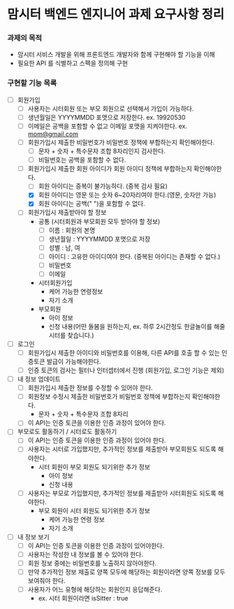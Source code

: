# 맘시터 백엔드 엔지니어 과제 요구사항 정리

### 과제의 목적
* 맘시터 서비스 개발을 위해 프론트엔드 개발자와 함께 구현해야 할 기능을 이해
* 필요한 API 를 식별하고 스펙을 정의해 구현

### 구현할 기능 목록

* [ ] 회원가입
  * [ ] 사용자는 시터회원 또는 부모 회원으로 선택해서 가입이 가능하다.
  * [ ] 생년월일은 YYYYMMDD 포맷으로 저장한다. ex. 19920530
  * [ ] 이메일은 공백을 포함할 수 없고 이메일 포맷을 지켜야한다. ex. mom@gmail.com
  * [ ] 회원가입시 제출한 비밀번호가 비밀번호 정책에 부합하는지 확인해야한다.
    * [ ] 문자 + 숫자 + 특수문자 조합 8자리인지 검사한다.
    * [ ] 비밀번호는 공백을 포함할 수 없다.
  * [ ] 회원가입시 제출한 회원 아이디가 회원 아이디 정책에 부합하는지 확인해야한다.
    * [ ] 회원 아이디는 중복이 불가능하다. (중복 검사 필요)
    * [x] 회원 아이디는 영문 또는 숫자 6~20자리여야 한다.(영문, 숫자만 가능)
    * [x] 회원 아이디는 공백(" ")을 포함할 수 없다.
  * [ ] 회원가입시 제출받아야 할 정보
    * 공통 (시터회원과 부모회원 모두 받아야 할 정보)
      * [ ] 이름 : 회원의 본명
      * [ ] 생년월일 : YYYYMMDD 포맷으로 저장
      * [ ] 성별 : 남, 여
      * [ ] 아이디 : 고유한 아이디여야 한다. (중복된 아이디는 존재할 수 없다.)
      * [ ] 비밀번호
      * [ ] 이메일
    * 시터회원가입
      * 케어 가능한 연령정보
      * 자기 소개
    * 부모회원
      * 아이 정보
      * 신청 내용(어떤 돌봄을 원하는지, ex. 하루 2시간정도 한글놀이를 해줄 시터를 찾습니다.)
* [ ] 로그인
  * [ ] 회원가입시 제출한 아이디와 비밀번호를 이용해, 다른 API를 호출 할 수 있는 인증토큰 발급이 가능해야한다.
  * [ ] 인증 토큰의 검사는 필터나 인터셉터에서 진행 (회원가입, 로그인 기능은 제외)
* [ ] 내 정보 업데이트
  * [ ] 회원가입시 제출한 정보를 수정할 수 있어야 한다.
  * [ ] 회원정보 수정시 제출한 비밀번호가 비밀번호 정책에 부합하는지 확인해야한다.
      * 문자 + 숫자 + 특수문자 조합 8자리
  * [ ] 이 API는 인증 토큰을 이용한 인증 과정이 있어야 한다.
* [ ] 부모로도 활동하기 / 시터로도 활동하기
  * [ ] 이 API는 인증 토큰을 이용한 인증 과정이 있어야 한다.
  * [ ] 사용자는 시터로 가입했지만, 추가적인 정보를 제출받아 부모회원도 되도록 해야한다.
    * 시터 회원이 부모 회원도 되기위한 추가 정보
      * 아이 정보
      * 신청 내용
  * [ ] 사용자는 부모로 가입했지만, 추가적인 정보를 제출받아 시터회원도 되도록 해야한다.
    * 부모 회원이 시터 회원도 되기위한 추가 정보
      * 케어 가능한 연령 정보
      * 자기 소개
* [ ] 내 정보 보기
  * [ ] 이 API는 인증 토큰을 이용한 인증 과정이 있어야한다.
  * [ ] 사용자는 작성한 내 정보를 볼 수 있어야 한다.
  * [ ] 회원 정보 중에는 비밀번호를 노출하지 않아야한다.
  * [ ] 만약 추가적인 정보 제출로 양쪽 모두에 해당하는 회원이라면 양쪽 정보를 모두 보여줘야 한다.
  * [ ] 사용자가 어느 유형에 해당하는 회원인지 응답해준다.
    * ex. 시터 회원이라면 isSitter : true

